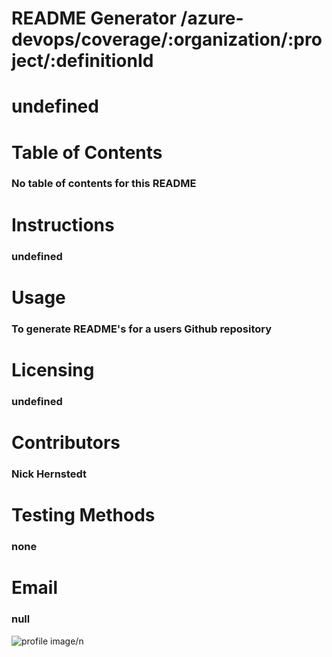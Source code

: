 # README Generator /azure-devops/coverage/:organization/:project/:definitionId 
 # undefined 
 # Table of Contents 
 ### No table of contents for this README 
 # Instructions 
 ### undefined 
 # Usage 
 ### To generate README's for a users Github repository 
 # Licensing 
 ### undefined 
 # Contributors 
 ### Nick Hernstedt 
 # Testing Methods 
 ### none 
 # Email 
 ### null 
 ![profile image](https://avatars1.githubusercontent.com/u/57119635?v=4)/n